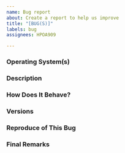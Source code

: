```yaml
---
name: Bug report
about: Create a report to help us improve
title: "[BUG(S)]"
labels: bug
assignees: HPOA909

---
```


### Operating System(s)



### Description



### How Does It Behave?



### Versions



### Reproduce of This Bug



### Final Remarks
